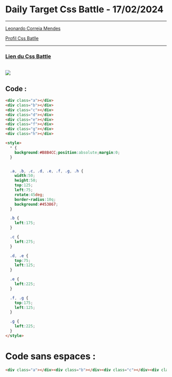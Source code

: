 # Daily Target Css Battle - 17/02/2024

<hr>

[Leonardo Correia Mendes](https://github.com/leonardo-correiamendes)

[Profil Css Batlle](https://cssbattle.dev/player/PxahljaEJJesW2q41DyRFOpJIt73)

<hr>

### [Lien du Css Battle](https://cssbattle.dev/play/C5s2z1mBqI3njKghFboG)
<br>

<img src="https://firebasestorage.googleapis.com/v0/b/cssbattleapp.appspot.com/o/user%2Fummd3POvEDfFyeFvVdOMG3OOrwE2%2Ftargets%2Ftarget_sSLARHe.png?alt=media">

<br>


## Code : 
```html
<div class="a"></div>
<div class="b"></div>
<div class="c"></div>
<div class="d"></div>
<div class="e"></div>
<div class="f"></div>
<div class="g"></div>
<div class="h"></div>

<style>
  * {
    background:#B8B4CC;position:absolute;margin:0;
  }


  .a, .b, .c, .d, .e, .f, .g, .h {
    width:50;
    height:50;
    top:125;
    left:75;
    rotate:45deg;
    border-radius:10q;
    background:#453867;
  }

  .b {
    left:175;
  }

  .c {
    left:275;
  }

  .d, .e {
    top:75;
    left:125;
  }

  .e {
    left:225;
  }

  .f, .g {
    top:175;
    left:125;
  }

  .g {
    left:225;
  }
</style>
```

# Code sans espaces : 
```html
<div class="a"></div><div class="b"></div><div class="c"></div><div class="d"></div><div class="e"></div><div class="f"></div><div class="g"></div><div class="h"></div><style>*{background:#B8B4CC;position:absolute;margin:0;}.a,.b,.c,.d,.e,.f,.g,.h{width:50;height:50;top:125;left:75;rotate:45deg;border-radius:10q;background:#453867;}.b{left:175;}.c{left:275;}.d,.e{top:75;left:125;}.e{left:225;}.f,.g{top:175;left:125;}.g{left:225;}</style>
```
